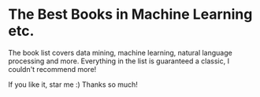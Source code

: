 # The Best Books in Machine Learning etc.

The book list covers data mining, machine learning, natural language processing and more. Everything in the list is guaranteed a classic, I couldn't recommend more!

If you like it, star me :) Thanks so much!
